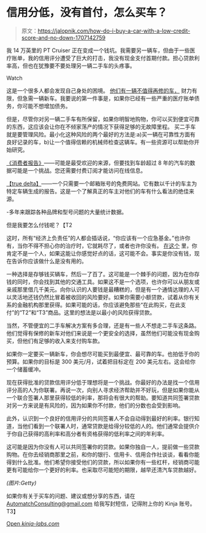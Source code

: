 # 信用分低，没有首付，怎么买车？

> 原文：<https://jalopnik.com/how-do-i-buy-a-car-with-a-low-credit-score-and-no-down-1707142759>

我 14 万英里的 PT Cruiser 正在变成一个钱坑。我需要另一辆车，但由于一些医疗账单，我的信用评分遭受了巨大的打击，我没有现金支付首期付款。担心贷款利率高，但也在犹豫要不要处理另一辆二手车的头疼事。

Watch

这是一个很多人都会发现自己身处的困境。 [他们有一辆不值得再修的车，](https://ttac.kinja.com/when-is-it-time-to-junk-your-car-1708144376) 财力有限，但急需一辆新车。我要说的第一件事是，如果你已经有一些严重的医疗账单债务，你可能不想增加债务。

但是，尽管你对另一辆二手车有所保留，如果你明智地购物，你可以买到便宜可靠的东西，这应该会让你在不倾家荡产的情况下获得足够的无故障里程。 买二手车就是要管理风险。最小化这种风险的两个最好的方法是:a)买一辆在可靠性方面有良好记录的车，b)让一个值得信赖的机械师检查这辆车。有一些资源可以帮助你开始研究。

[《消费者报告》](http://www.consumerreports.org/cro/index.htm)——可能是最受欢迎的来源，但要找到车龄超过 8 年的汽车的数据可能是一个挑战。您还需要付费订阅才能访问在线信息。

[【true delta】](http://www.truedelta.com/)——一个只需要一个邮箱账号的免费网站。它有数以千计的车主为特定车辆生成的报告。这是一个了解真正的车主对他们的车有什么看法的绝佳来源。

-多年来跟踪各种品牌和型号问题的大量统计数据。

但是我要怎么付钱呢？【T2

这时，所有“经济上负责任”的人都会插话说，“你应该有一个应急基金。”也许你有，当你不得不担心你的治疗时，它就耗尽了，或者也许你没有。 [在这个](http://www.usatoday.com/story/money/personalfinance/2015/03/31/millions-of-americans-have-no-money-saved/70680904/) 里，你肯定不是一个人，如果这能让你感觉好点的话，这可能不会。事实是你没有钱，现在告诉你应该做什么是没有用的。

一种选择是存够钱买辆车，然后一了百了。这可能是一个棘手的问题，因为在你存钱的同时，你会找到其他的交通工具。如果这不是一个选项，也许你可以从朋友或亲戚那里借几千美元。向你认识的人要钱是最糟糕的，但是有一个通情达理的人可以灵活地还钱仍然比冒着被收回的风险要好。如果你需要小额贷款，试着从你有关系的金融机构那里获得。如果可能的话，你应该避免那些“在此购买，在此支付”的“T2”和“T3”商品。这里的想法是以最小的风险获得贷款。

当然，不管便宜的二手车解决方案有多合理，还是有一些人不想走二手车这条路。他们觉得有保修的新车对他们来说是一个更安全的选择，虽然他们可能没有现金购买，但他们有足够的收入来支付购车款。

如果你一定要买一辆新车，你会想尽可能买到最便宜、最可靠的车。也拍低于你的预算。如果你的目标是 300 美元/月，试着把目标定在 200 美元左右。这会给你一个储蓄缓冲。

现在获得批准的贷款信用评分低于理想将是一个挑战。你最好的办法是找一个信用评分高的人为你联署。再说一次，向别人寻求经济帮助并不好玩，但是如果你能从一个联合签署人那里获得较低的利率，那将会有很大的帮助。要知道共同签署贷款对另一方来说是有风险的，因为如果你不付款，他们的分数也会受到影响。

此外，认识到一个良好的信用评分的共同签署人不会自动得到最好的利率。银行知道，当他们看到一个联署人时，通常贷款是给得分较低的人的。他们通常会提供介于你自己获得的高利率和高分者有资格获得的低利率之间的年利率。

这可能是因为你没有人可以共同签署你的贷款。如果你独自一人，提前做一些贷款购物。在你去经销商那里之前，和你的银行、信用卡、信用合作社谈谈，看看你能得到什么批准。他们希望你接受他们的贷款，所以如果你有一些杠杆，经销商可能更有可能给你一个更好的利率。也采取尽可能短的期限，越早还清汽车贷款越好。

*(图片:Getty)*

如果你有关于买车的问题、建议或想分享的东西，请在 AutomatchConsulting@gmail.com 给我写封短信，记得附上你的 Kinja 账号。T3】

[Open *kinja-labs.com*](http://kinja-labs.com/related-widget/?posts=1646580376,1684896900,1638064679&title=Recommended%20stories)